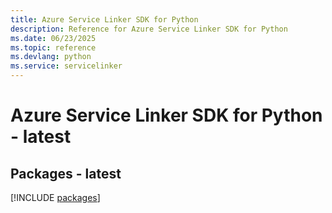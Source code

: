 ```yaml
---
title: Azure Service Linker SDK for Python
description: Reference for Azure Service Linker SDK for Python
ms.date: 06/23/2025
ms.topic: reference
ms.devlang: python
ms.service: servicelinker
---
```

# Azure Service Linker SDK for Python - latest
## Packages - latest
[!INCLUDE [packages](service-linker-index.md)]
